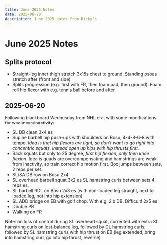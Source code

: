 ```yaml
---
title: June 2025 Notes
date: 2025-06-20
description: June 2025 notes from Ricky's
---
```


# June 2025 Notes

## Splits protocol

- Straight-leg inner thigh stretch 3x15s chest to ground.
  Standing psoas stretch after (front and side)
- Splits progression (e.g. first with FR, then foam pad, then ground).
  Foam roll hip flexor with e.g. tennis ball before and after.

## 2025-06-20

Following blackboard Wednesday from NHL era, with some modifications for weakness/inactivity:

- SL DB clean 3x4 es
- Supine barbell hip push-ups with shoulders on Bosu, 4-4-8-6-8 with tempo.
  *Idea is that hip flexors are tight, so don't want to go right into concentric squats. Instead open up hips with hip thrusts first.*
- Back squats but only to 25 degree, *first hip flexion, only then knee flexion*.
  Idea is quads are overcompensating and hamstrings are weak from inactivity, so train correct hip motion first.
  Box jumps between sets, 2 reps per set.
- SL/SA DB row on Bosu 2x4
- SL overhead barbell squat 3x2 es
  SL hamstring curls between sets 4 reps es.
- SL barbell RDL on Bosu 2x3 es (with non-loaded leg straight, next to loaded leg, not into hip extension)
- SL ADD bridge on EB with golf chop. With e.g. 2lb DB. Difficult! 2x5 es
- Double PB
- Walking on FR

Note: on loss of control during SL overhead squat, corrected with extra SL hamstring curls on lost-balance leg, followed by DL hamstring curls, followed by SL hamstring curls with hip thrust on EB (leg extended, bring into hamstring curl, go into hip thrust, reverse)
